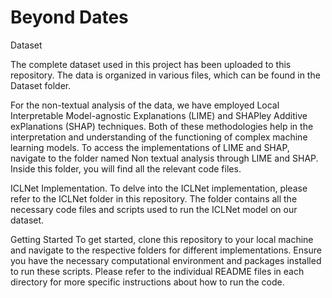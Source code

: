 # Beyond Dates

Dataset

The complete dataset used in this project has been uploaded to this repository. The data is organized in various files, which can be found in the Dataset folder.

For the non-textual analysis of the data, we have employed Local Interpretable Model-agnostic Explanations (LIME) and SHAPley Additive exPlanations (SHAP) techniques. Both of these methodologies help in the interpretation and understanding of the functioning of complex machine learning models. To access the implementations of LIME and SHAP, navigate to the folder named Non textual analysis through LIME and SHAP. Inside this folder, you will find all the relevant code files.

ICLNet Implementation. To delve into the ICLNet implementation, please refer to the ICLNet folder in this repository. The folder contains all the necessary code files and scripts used to run the ICLNet model on our dataset.

Getting Started
To get started, clone this repository to your local machine and navigate to the respective folders for different implementations. Ensure you have the necessary computational environment and packages installed to run these scripts. Please refer to the individual README files in each directory for more specific instructions about how to run the code.
